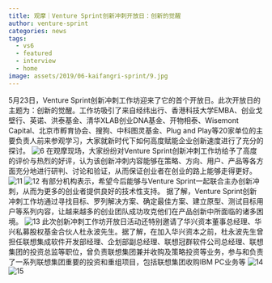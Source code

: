 ```yaml
---
title: 观摩｜Venture Sprint创新冲刺开放日：创新的觉醒
author: venture-sprint
categories: news
tags:
  - vs6
  - featured
  - interview
  - home
image: assets/2019/06-kaifangri-sprint/9.jpg
---
```

5月23日，Venture Sprint创新冲刺工作坊迎来了它的首个开放日。此次开放日的主题为：创新的觉醒。工作坊吸引了来自经纬出行、香港科技大学EMBA、创业戈壁行、英诺、洪泰基金、清华XLAB创业DNA基金、开物相泰、Wisemont Capital、北京市孵育协会、搜狗、中科图灵基金、Plug and Play等20家单位的主要负责人前来参观学习，大家就新时代下如何高度赋能企业创新速度进行了充分的探讨。
![6](/assets/2019/06-kaifangri-sprint/6.jpg)
在观摩现场，大家纷纷对Venture Sprint创新冲刺工作坊给予了高度的评价与热烈的好评，认为该创新冲刺内容能够在策略、方向、用户、产品等各方面充分地进行研判、讨论和验证，从而保证创业者在创业的路上能够走得更好。
![11](/assets/2019/06-kaifangri-sprint/11.jpg)
![12](/assets/2019/06-kaifangri-sprint/12.jpg)
有部分机构表示，希望今后能够与Venture Sprint一起联合主办创新冲刺，从而为更多的创业者提供良好的技术性支持。
据了解，Venture Sprint创新冲刺工作坊通过寻找目标、罗列解决方案、确定最佳方案、建立原型、测试目标用户等系列内容，让越来越多的创业团队成功攻克他们在产品创新中所面临的诸多困境。
![13](/assets/2019/06-kaifangri-sprint/12.jpg)
此次创新冲刺工作坊开放日活动还特别邀请了华兴资本董事总经理、华兴私募股权基金合伙人杜永波先生。据了解，在加入华兴资本之前，杜永波先生曾担任联想集成软件开发部经理、企划部副总经理、联想冠群软件公司总经理、联想集团的投资总监等职位，曾负责联想集团兼并收购及策略投资等业务，参与和负责了一系列联想集团重要的投资和重组项目，包括联想集团收购IBM PC业务等
![14](/assets/2019/06-kaifangri-sprint/14.jpg)
![15](/assets/2019/06-kaifangri-sprint/15.jpg)
